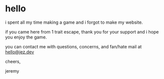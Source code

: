 # hello

i spent all my time making a game and i forgot to make my website.

if you came here from 1 trait escape, thank you for your support and i hope you enjoy the game.

you can contact me with questions, concerns, and fan/hate mail at hello@jez.dev

cheers,

jeremy


